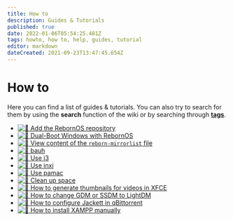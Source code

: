 ```yaml
---
title: How to
description: Guides & Tutorials
published: true
date: 2022-01-06T05:54:25.481Z
tags: howto, how to, help, guides, tutorial
editor: markdown
dateCreated: 2021-09-23T13:47:45.654Z
---
```


# How to

Here you can find a list of guides & tutorials. You can also try to search for them by using the **search** function of the wiki or by searching through [**tags**](https://wiki.rebornos.org/t).

-   [![🔧](/_assets/svg/twemoji/1f310.svg) Add the RebornOS repository](/howto/add-rebornos-repo)
-   [![🔧](/_assets/svg/twemoji/1f310.svg) Dual-Boot Windows with RebornOS](/howto/bootloader)
-    [![🔧](/_assets/svg/twemoji/1f310.svg) View content of the `reborn-mirrorlist` file](/howto/reborn-mirrorlist-content)
-    [![🔧](/_assets/svg/twemoji/1f310.svg) bauh](/howto/bauh)
-   [![🔧](/_assets/svg/twemoji/1f310.svg) Use i3](/howto/use-i3)
-   [![🔧](/_assets/svg/twemoji/1f310.svg) Use inxi](/howto/inxi)
-    [![🔧](/_assets/svg/twemoji/1f310.svg) Use pamac](/howto/pamac)
-    [![🔧](/_assets/svg/twemoji/1f310.svg) Clean up space](/howto/how_to_free_space)
-    [![🔧](/_assets/svg/twemoji/1f310.svg) How to generate thumbnails for videos in XFCE](/howto/xfce-thumbnails)
-    [![🔧](/_assets/svg/twemoji/1f310.svg) How to change GDM or SSDM to LightDM](/howto/sddm-to-lightdm)
-    [![🔧](/_assets/svg/twemoji/1f310.svg) How to configure Jackett in qBittorrent](/howto/configure-jackett-in-qbittorrent)
-    [![🔧](/_assets/svg/twemoji/1f310.svg) How to install XAMPP manually](/howto/xampp-manually)